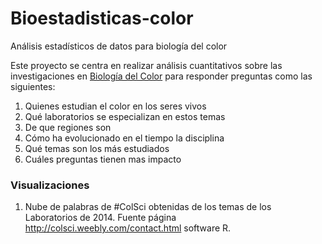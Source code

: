 # Bioestadisticas-color
Análisis estadísticos de datos para biología del color

Este proyecto se centra en realizar análisis cuantitativos sobre las investigaciones en [Biología del Color](https://es.wikipedia.org/wiki/Color_en_los_seres_vivos) para responder preguntas como las siguientes:
1. Quienes estudian el color en los seres vivos
2. Qué laboratorios se especializan en estos temas
3. De que regiones son
4. Cómo ha evolucionado en el tiempo la disciplina
5. Qué temas son los más estudiados
6. Cuáles preguntas tienen mas impacto

### Visualizaciones

1. Nube de palabras de #ColSci obtenidas de los temas de los Laboratorios de 2014. Fuente página http://colsci.weebly.com/contact.html software R.
